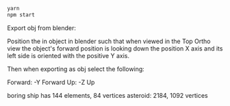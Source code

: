 ```bash
yarn
npm start
```

Export obj from blender:

Position the in object in blender such that when viewed in the Top Ortho view
the object's forward position is looking down the position X axis and its
left side is oriented with the positive Y axis.

Then when exporting as obj select the following:

Forward: -Y Forward
Up: -Z Up


boring ship has 144 elements, 84 vertices
asteroid:  2184, 1092 vertices
